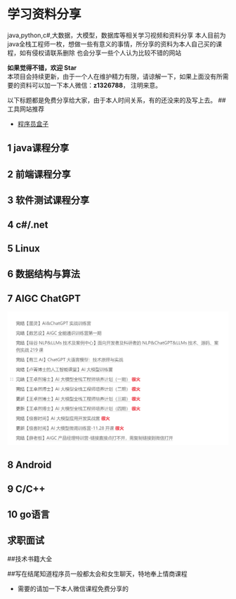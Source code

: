 # 学习资料分享
java,python,c#,大数据，大模型，数据库等相关学习视频和资料分享
本人目前为java全栈工程师一枚，想做一些有意义的事情，所分享的资料为本人自己买的课程，如有侵权请联系删除
也会分享一些个人认为比较不错的网站

**如果觉得不错，欢迎 Star**  
本项目会持续更新，由于一个人在维护精力有限，请谅解一下，如果上面没有所需要的资料可以加一下本人微信：**z1326788**，
注明来意。

以下标题都是免费分享给大家，由于本人时间关系，有的还没来的及写上去。
##工具网站推荐


- [程序员盒子](https://www.coderutil.com/)




## 1 java课程分享


## 2 前端课程分享


## 3 软件测试课程分享


## 4 c#/.net



## 5 Linux


## 6 数据结构与算法


## 7 AIGC ChatGPT
![功能图](/image/chatgpt.png)

## 8 Android


## 9 C/C++


## 10 go语言


## 求职面试



##技术书籍大全


##写在结尾知道程序员一般都太会和女生聊天，特地奉上情商课程

- 需要的请加一下本人微信课程免费分享的
